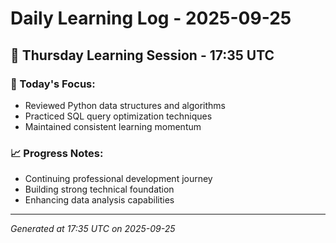 # Daily Learning Log - 2025-09-25

## 📅 Thursday Learning Session - 17:35 UTC

### 🎯 Today's Focus:
- Reviewed Python data structures and algorithms
- Practiced SQL query optimization techniques
- Maintained consistent learning momentum

### 📈 Progress Notes:
- Continuing professional development journey
- Building strong technical foundation
- Enhancing data analysis capabilities

---
*Generated at 17:35 UTC on 2025-09-25*
